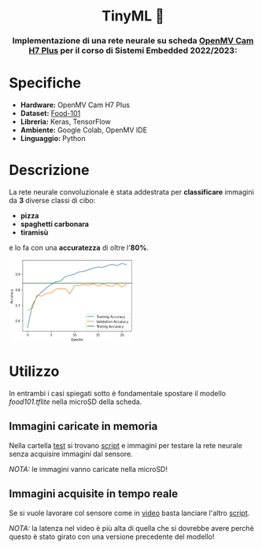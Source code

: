 <div align="center">
  
# TinyML :cake:

### Implementazione di una rete neurale su scheda [OpenMV Cam H7 Plus](https://www.polimarcheracingteam.com/it/) per il corso di Sistemi Embedded 2022/2023:

</div>

# Specifiche

* **Hardware:** OpenMV Cam H7 Plus
* **Dataset:** [Food-101](https://data.vision.ee.ethz.ch/cvl/datasets_extra/food-101/)
* **Libreria:** Keras, TensorFlow
* **Ambiente:** Google Colab, OpenMV IDE
* **Linguaggio:** Python

# Descrizione

La rete neurale convoluzionale è stata addestrata per **classificare** immagini da **3** diverse classi di cibo:

* **pizza**
* **spaghetti carbonara**
* **tiramisù**

e lo fa con una **accuratezza** di oltre l'**80%**.

<img src="accuracy.jpg" width="50%" height="50%">

# Utilizzo

In entrambi i casi spiegati sotto è fondamentale spostare il modello *food101.tflite* nella microSD della scheda.

## Immagini caricate in memoria

Nella cartella [test](https://github.com/ingtommi/TinyML/tree/main/test) si trovano [script](https://github.com/ingtommi/TinyML/blob/main/test/test_script.py) e immagini per testare la rete neurale senza acquisire immagini dal sensore.

*NOTA:* le immagini vanno caricate nella microSD!

## Immagini acquisite in tempo reale

Se si vuole lavorare col sensore come in [video](https://github.com/ingtommi/TinyML/blob/main/video.mp4) basta lanciare l'altro [script](https://github.com/ingtommi/TinyML/blob/main/script.py).

*NOTA:* la latenza nel video è più alta di quella che si dovrebbe avere perchè questo è stato girato con una versione precedente del modello!
